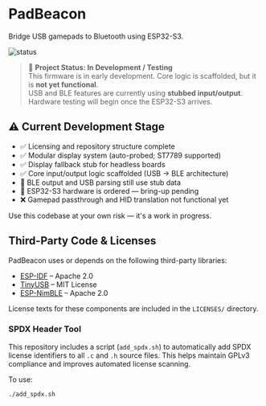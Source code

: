 # PadBeacon

Bridge USB gamepads to Bluetooth using ESP32-S3.

![status](https://img.shields.io/badge/status-in%20development-orange)

> 🚧 **Project Status: In Development / Testing**  
> This firmware is in early development. Core logic is scaffolded, but it is **not yet functional**.  
> USB and BLE features are currently using **stubbed input/output**.  
> Hardware testing will begin once the ESP32-S3 arrives.

## ⚠️ Current Development Stage

- ✅ Licensing and repository structure complete
- ✅ Modular display system (auto-probed; ST7789 supported)
- ✅ Display fallback stub for headless boards
- ✅ Core input/output logic scaffolded (USB → BLE architecture)
- 🔄 BLE output and USB parsing still use stub data
- 🚚 ESP32-S3 hardware is ordered — bring-up pending
- ❌ Gamepad passthrough and HID translation not functional yet

Use this codebase at your own risk — it's a work in progress.

## Third-Party Code & Licenses

PadBeacon uses or depends on the following third-party libraries:

- [ESP-IDF](https://github.com/espressif/esp-idf) – Apache 2.0
- [TinyUSB](https://github.com/hathach/tinyusb) – MIT License
- [ESP-NimBLE](https://github.com/espressif/esp-nimble) – Apache 2.0

License texts for these components are included in the `LICENSES/` directory.

### SPDX Header Tool

This repository includes a script (`add_spdx.sh`) to automatically add SPDX license identifiers to all `.c` and `.h` source files. This helps maintain GPLv3 compliance and improves automated license scanning.

To use:

```bash
./add_spdx.sh

